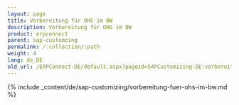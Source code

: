 ```yaml
---
layout: page
title: Vorbereitung für OHS im BW
description: Vorbereitung für OHS im BW
product: erpconnect
parent: sap-customzing
permalink: /:collection/:path
weight: 4
lang: de_DE
old_url: /ERPConnect-DE/default.aspx?pageid=SAPCustomizing-DE:vorbereitung-fuer-ohs-im-bw	
---
```


{% include _content/de/sap-customizing/vorbereitung-fuer-ohs-im-bw.md  %}